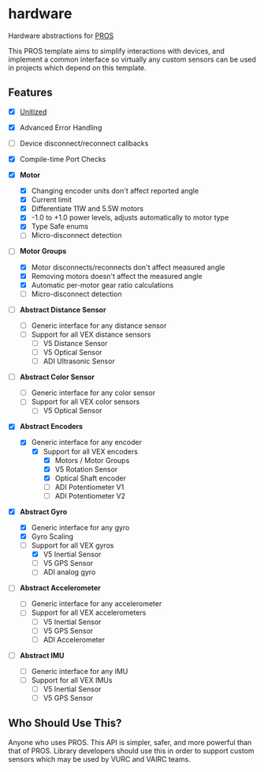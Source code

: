 # hardware

Hardware abstractions for [PROS](https://pros.cs.purdue.edu/)

This PROS template aims to simplify interactions with devices, and implement a common interface so virtually any custom sensors can be used in projects which depend on this template.

## Features

 - [X] [Unitized](https://github.com/LemLib/units)
 - [X] Advanced Error Handling
 - [ ] Device disconnect/reconnect callbacks
 - [X] Compile-time Port Checks

 - [X] **Motor**
   - [X] Changing encoder units don't affect reported angle
   - [X] Current limit
   - [X] Differentiate 11W and 5.5W motors
   - [X] -1.0 to +1.0 power levels, adjusts automatically to motor type
   - [X] Type Safe enums
   - [ ] Micro-disconnect detection

 - [ ] **Motor Groups**
   - [X] Motor disconnects/reconnects don't affect measured angle
   - [X] Removing motors doesn't affect the measured angle
   - [X] Automatic per-motor gear ratio calculations
   - [ ] Micro-disconnect detection

 - [ ] **Abstract Distance Sensor**
   - [ ] Generic interface for any distance sensor
   - [ ] Support for all VEX distance sensors
     - [ ] V5 Distance Sensor
     - [ ] V5 Optical Sensor
     - [ ] ADI Ultrasonic Sensor

 - [ ] **Abstract Color Sensor**
   - [ ] Generic interface for any color sensor
   - [ ] Support for all VEX color sensors
     - [ ] V5 Optical Sensor

 - [X] **Abstract Encoders**
   - [X] Generic interface for any encoder
     - [X] Support for all VEX encoders
       - [X] Motors / Motor Groups
       - [X] V5 Rotation Sensor
       - [X] Optical Shaft encoder
       - [ ] ADI Potentiometer V1
       - [ ] ADI Potentiometer V2

 - [X] **Abstract Gyro**
   - [X] Generic interface for any gyro
   - [X] Gyro Scaling
   - [ ] Support for all VEX gyros
     - [X] V5 Inertial Sensor
     - [ ] V5 GPS Sensor
     - [ ] ADI analog gyro

 - [ ] **Abstract Accelerometer**
   - [ ] Generic interface for any accelerometer
   - [ ] Support for all VEX accelerometers
     - [ ] V5 Inertial Sensor
     - [ ] V5 GPS Sensor
     - [ ] ADI Accelerometer

 - [ ] **Abstract IMU**
   - [ ] Generic interface for any IMU
   - [ ] Support for all VEX IMUs
     - [ ] V5 Inertial Sensor
     - [ ] V5 GPS Sensor

## Who Should Use This?

Anyone who uses PROS. This API is simpler, safer, and more powerful than that of PROS. Library developers should use this in order to support custom sensors which may be used by VURC and VAIRC teams.
